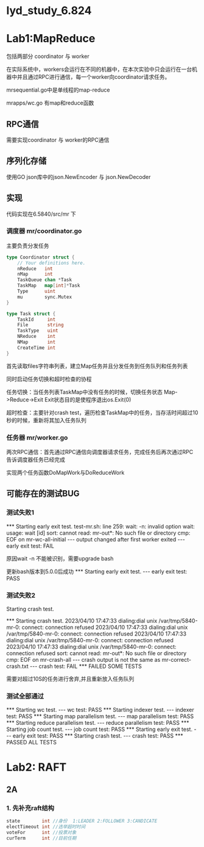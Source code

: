 # lyd_study_6.824

# Lab1:MapReduce

包括两部分 coordinator 与 worker

在实际系统中，workers会运行在不同的机器中，在本次实验中只会运行在一台机器中并且通过RPC进行通信，每一个worker向coordinator请求任务。

mrsequential.go中是单线程的map-reduce

mrapps/wc.go 有map和reduce函数

## RPC通信

需要实现coordinator 与 worker的RPC通信

## 序列化存储

使用GO json库中的json.NewEncoder 与 json.NewDecoder

## 实现

代码实现在6.5840/src/mr 下

### 调度器 mr/coordinator.go

主要负责分发任务

```go
type Coordinator struct {
	// Your definitions here.
	nReduce   int
	nMap      int
	TaskQueue chan *Task
	TaskMap   map[int]*Task
	Type      uint
	mu        sync.Mutex
}

type Task struct {
	TaskId     int
	File       string
	TaskType   uint
	NReduce    int
	NMap       int
	CreateTime int
}
```

首先读取files字符串列表，建立Map任务并且分发任务到任务队列和任务列表

同时启动任务切换和超时检查的协程

任务切换：当任务列表TaskMap中没有任务的时候，切换任务状态  Map->Reduce->Exit   Exit状态目的是使程序退出os.Exit(0)

超时检查：主要针对crash test，遍历检查TaskMap中的任务，当存活时间超过10秒的时候，重新将其加入任务队列

### 任务器 mr/worker.go

两次RPC通信：首先通过RPC通信向调度器请求任务，完成任务后再次通过RPC告诉调度器任务已经完成

实现两个任务函数DoMapWork与DoReduceWork

## 可能存在的测试BUG

### 测试失败1

*** Starting early exit test.
test-mr.sh: line 259: wait: -n: invalid option
wait: usage: wait [id]
sort: cannot read: mr-out*: No such file or directory
cmp: EOF on mr-wc-all-initial
--- output changed after first worker exited
--- early exit test: FAIL

原因wait -n 不能被识别，需要upgrade bash

更新bash版本到5.0.0后成功
*** Starting early exit test.
--- early exit test: PASS

### 测试失败2

Starting crash test.

*** Starting crash test.
2023/04/10 17:47:33 dialing:dial unix /var/tmp/5840-mr-0: connect: connection refused
2023/04/10 17:47:33 dialing:dial unix /var/tmp/5840-mr-0: connect: connection refused
2023/04/10 17:47:33 dialing:dial unix /var/tmp/5840-mr-0: connect: connection refused
2023/04/10 17:47:33 dialing:dial unix /var/tmp/5840-mr-0: connect: connection refused
sort: cannot read: mr-out*: No such file or directory
cmp: EOF on mr-crash-all
--- crash output is not the same as mr-correct-crash.txt
--- crash test: FAIL
*** FAILED SOME TESTS

需要对超过10S的任务进行舍弃,并且重新放入任务队列

### 测试全部通过

*** Starting wc test.
--- wc test: PASS
*** Starting indexer test.
--- indexer test: PASS
*** Starting map parallelism test.
--- map parallelism test: PASS
*** Starting reduce parallelism test.
--- reduce parallelism test: PASS
*** Starting job count test.
--- job count test: PASS
*** Starting early exit test.
--- early exit test: PASS
*** Starting crash test.
--- crash test: PASS
*** PASSED ALL TESTS



# Lab2: RAFT

## 2A

### 1. 先补充raft结构

```go
state        int //身份  1:LEADER 2:FOLLOWER 3:CANDICATE
electTimeout int //选举超时时间
voteFor      int //投票对象
curTerm      int //目前任期
```

